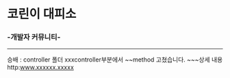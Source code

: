 # 코린이 대피소
### -개발자 커뮤니티-

---

승배 : controller 폴더 xxxcontroller부분에서 ~~method 고쳤습니다.
        ~~~상세 내용 http:www.xxxxxx.xxxxx

